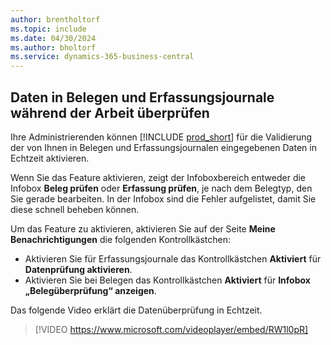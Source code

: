 ```yaml
---
author: brentholtorf
ms.topic: include
ms.date: 04/30/2024
ms.author: bholtorf
ms.service: dynamics-365-business-central
---
```

## <a name="check-data-in-documents-and-journals-while-you-work"></a>Daten in Belegen und Erfassungsjournale während der Arbeit überprüfen

Ihre Administrierenden können [!INCLUDE [prod_short](prod_short.md)] für die Validierung der von Ihnen in Belegen und Erfassungsjournalen eingegebenen Daten in Echtzeit aktivieren.

Wenn Sie das Feature aktivieren, zeigt der Infoboxbereich entweder die Infobox **Beleg prüfen** oder **Erfassung prüfen**, je nach dem Belegtyp, den Sie gerade bearbeiten. In der Infobox sind die Fehler aufgelistet, damit Sie diese schnell beheben können.

Um das Feature zu aktivieren, aktivieren Sie auf der Seite **Meine Benachrichtigungen** die folgenden Kontrollkästchen:

* Aktivieren Sie für Erfassungsjournale das Kontrollkästchen **Aktiviert** für **Datenprüfung aktivieren**.
* Aktivieren Sie bei Belegen das Kontrollkästchen **Aktiviert** für **Infobox „Belegüberprüfung“ anzeigen**.

Das folgende Video erklärt die Datenüberprüfung in Echtzeit.

> [!VIDEO https://www.microsoft.com/videoplayer/embed/RW1l0pR]

